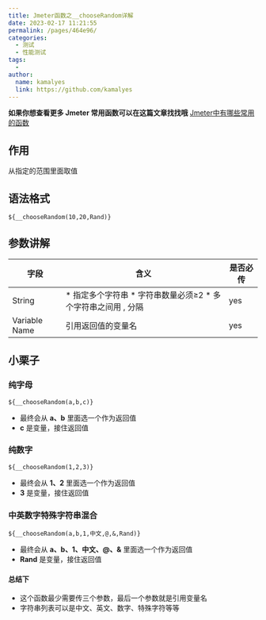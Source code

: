 ```yaml
---
title: Jmeter函数之__chooseRandom详解
date: 2023-02-17 11:21:55
permalink: /pages/464e96/
categories:
  - 测试
  - 性能测试
tags:
  - 
author: 
  name: kamalyes
  link: https://github.com/kamalyes
---
```

**如果你想查看更多 Jmeter 常用函数可以在这篇文章找找哦**
[Jmeter中有哪些常用的函数](./01.Jmeter中有哪些常用的函数.md)

作用
--

从指定的范围里面取值

语法格式
----

```
${__chooseRandom(10,20,Rand)}
```

参数讲解
----

| 字段 | 含义 | 是否必传 |
| --- | --- | --- |
| String |  *   指定多个字符串 *   字符串数量必须≥2 *   多个字符串之间用 , 分隔 | yes 
| Variable Name | 引用返回值的变量名 | yes |

小栗子
---

### 纯字母

```
${__chooseRandom(a,b,c)}
```

*   最终会从 **a、b** 里面选一个作为返回值
*   **c** 是变量，接住返回值

### 纯数字

```
${__chooseRandom(1,2,3)}
```

*   最终会从 **1、2** 里面选一个作为返回值
*   **3** 是变量，接住返回值

### 中英数字特殊字符串混合

```
${__chooseRandom(a,b,1,中文,@,&,Rand)}
```

*   最终会从 **a、b、1、中文、@、&** 里面选一个作为返回值
*   **Rand** 是变量，接住返回值

#### 总结下

*   这个函数最少需要传三个参数，最后一个参数就是引用变量名
*   字符串列表可以是中文、英文、数字、特殊字符等等
